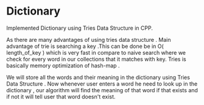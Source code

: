 # Dictionary
Implemented Dictionary using Tries Data Structure in CPP. 

As there are many advantages of using tries data structure . Main advantage of trie is searching a key .This can be done be in O( length_of_key ) which is very fast in compare to naive search where we check for every word in our collections that it matches with key. Tries is basically memory optimization of hash-map . 

We will store all the words and their meaning in the dictionary using Tries Data Structure . Now whenever user enters a word he need to look up in the dictionary  , our algorithm will find the meaning of that word if that exists and if not it will tell user that word doesn't exist. 


